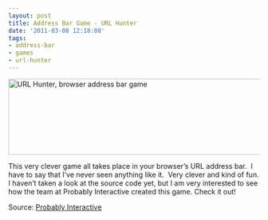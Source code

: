 ```yaml
---
layout: post
title: Address Bar Game - URL Hunter
date: '2011-03-08 12:18:08'
tags:
- address-bar
- games
- url-hunter
---
```


<img class="alignnone size-full wp-image-57" title="URL Hunter, browser address bar game" src="http://justinwalker.me/wp-content/uploads/2011/07/URL-Hunter-browser-address-bar-game.jpeg" alt="URL Hunter, browser address bar game" width="600" height="152" />

This very clever game all takes place in your browser’s URL address bar.  I have to say that I’ve never seen anything like it.  Very clever and kind of fun. I haven’t taken a look at the source code yet, but I am very interested to see how the team at Probably Interactive created this game. Check it out!

Source: <a href="http://probablyinteractive.com/url-hunter">Probably Interactive</a>